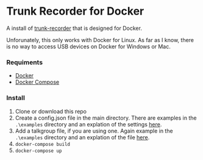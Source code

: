 # Trunk Recorder for Docker
A install of [trunk-recorder](https://github.com/robotastic/trunk-recorder) that is designed for Docker.

Unforunately, this only works with Docker for Linux. As far as I know, there is no way to access USB devices on Docker for Windows or Mac.

### Requiments
* [Docker](https://docs.docker.com/engine/installation/linux/ubuntulinux/)
* [Docker Compose](https://docs.docker.com/compose/install/)

### Install
1. Clone or download this repo
2. Create a config.json file in the main directory. There are examples in the `.\examples` directory and an explation of the settings [here](https://github.com/robotastic/trunk-recorder/blob/master/README.md).
3. Add a talkgroup file, if you are using one. Again example in the  `.\examples` directory and an explation of the file [here](https://github.com/robotastic/trunk-recorder/blob/master/README.md).
4. `docker-compose build`
5. `docker-compose up`

